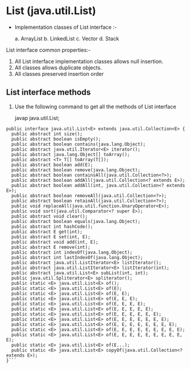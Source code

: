 # List (java.util.List)

* Implementation classes of List interface :-
	
	a. ArrayList 
	b. LinkedList
	c. Vector
	d. Stack

List interface common properties:-

1.  All List interface implementation classes allows null insertion.
2.  All classes allows duplicate objects.
3. 	All classes preserved insertion order

## List interface methods

1. Use the following command to get all the methods of List interface 

	javap java.util.List; 
``` 
public interface java.util.List<E> extends java.util.Collection<E> {
  public abstract int size();
  public abstract boolean isEmpty();
  public abstract boolean contains(java.lang.Object);
  public abstract java.util.Iterator<E> iterator();
  public abstract java.lang.Object[] toArray();
  public abstract <T> T[] toArray(T[]);
  public abstract boolean add(E);
  public abstract boolean remove(java.lang.Object);
  public abstract boolean containsAll(java.util.Collection<?>);
  public abstract boolean addAll(java.util.Collection<? extends E>);
  public abstract boolean addAll(int, java.util.Collection<? extends E>);
  public abstract boolean removeAll(java.util.Collection<?>);
  public abstract boolean retainAll(java.util.Collection<?>);
  public void replaceAll(java.util.function.UnaryOperator<E>);
  public void sort(java.util.Comparator<? super E>);
  public abstract void clear();
  public abstract boolean equals(java.lang.Object);
  public abstract int hashCode();
  public abstract E get(int);
  public abstract E set(int, E);
  public abstract void add(int, E);
  public abstract E remove(int);
  public abstract int indexOf(java.lang.Object);
  public abstract int lastIndexOf(java.lang.Object);
  public abstract java.util.ListIterator<E> listIterator();
  public abstract java.util.ListIterator<E> listIterator(int);
  public abstract java.util.List<E> subList(int, int);
  public java.util.Spliterator<E> spliterator();
  public static <E> java.util.List<E> of();
  public static <E> java.util.List<E> of(E);
  public static <E> java.util.List<E> of(E, E);
  public static <E> java.util.List<E> of(E, E, E);
  public static <E> java.util.List<E> of(E, E, E, E);
  public static <E> java.util.List<E> of(E, E, E, E, E);
  public static <E> java.util.List<E> of(E, E, E, E, E, E);
  public static <E> java.util.List<E> of(E, E, E, E, E, E, E);
  public static <E> java.util.List<E> of(E, E, E, E, E, E, E, E);
  public static <E> java.util.List<E> of(E, E, E, E, E, E, E, E, E);
  public static <E> java.util.List<E> of(E, E, E, E, E, E, E, E, E, E);
  public static <E> java.util.List<E> of(E...);
  public static <E> java.util.List<E> copyOf(java.util.Collection<? extends E>);
}```

	

